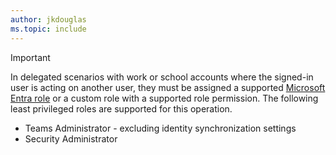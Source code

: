 ```yaml
---
author: jkdouglas
ms.topic: include
---
```


> [!IMPORTANT]
> In delegated scenarios with work or school accounts where the signed-in user is acting on another user, they must be assigned a supported [Microsoft Entra role](/entra/identity/role-based-access-control/permissions-reference?toc=%2Fgraph%2Ftoc.json) or a custom role with a supported role permission. The following least privileged roles are supported for this operation.
> - Teams Administrator - excluding identity synchronization settings
> - Security Administrator